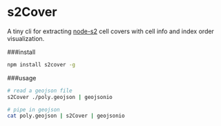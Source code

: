 s2Cover
=============

A tiny cli for extracting [node-s2](https://github.com/mapbox/node-s2) cell covers with cell info and index order visualization.

###install

```sh
npm install s2cover -g
```

###usage

```sh
# read a geojson file
s2Cover ./poly.geojson | geojsonio
```

```sh
# pipe in geojson
cat poly.geojson | s2Cover | geojsonio
```